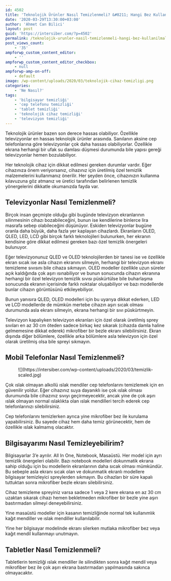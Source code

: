 ```yaml
---
id: 4502
title: 'Teknolojik Ürünler Nasıl Temizlenmeli? &#8211; Hangi Bez Kullanılmalı? &#8211; Sprey Direkt Sıkılabilir Mi?'
date: '2020-03-29T13:30:00+03:00'
author: 'Ahmet Can Bilici'
layout: post
guid: 'https://intersiber.com/?p=4502'
permalink: /teknolojik-urunler-nasil-temizlenmeli-hangi-bez-kullanilmali-sprey-direkt-sikilabilir-mi/
post_views_count:
    - '35'
ampforwp_custom_content_editor:
    - ''
ampforwp_custom_content_editor_checkbox:
    - null
ampforwp-amp-on-off:
    - default
image: /wp-content/uploads/2020/03/teknolojik-cihaz-temizligi.png
categories:
    - 'Ne Nasıl?'
tags:
    - 'bilgisayar temizliği'
    - 'cep telefonu temizliği'
    - 'tablet temizliği'
    - 'teknolojik cihaz temizliği'
    - 'televizyon temizliği'
---
```


Teknolojik ürünler bazen son derece hassas olabiliyor. Özellikle televizyonlar en hassas teknolojik ürünler arasında. Sanılanın aksine cep telefonlarına göre televizyonlar çok daha hassas olabiliyorlar. Özellikle ekrana herhangi bir ufak su damlası düşmesi durumunda bile yapısı gereği televizyonlar hemen bozulabiliyor.

Her teknolojik cihaz için dikkat edilmesi gereken durumlar vardır. Eğer cihazınıza önem veriyorsanız, cihazınız için üretilmiş özel temizlik malzemelerini kullanmanız önerilir. Her şeyden önce, cihazınızın kullanma kılavuzuna göz atmanız ve üretici tarafından belirlenen temizlik yönergelerini dikkatle okumanızda fayda var.

## Televizyonlar Nasıl Temizlenmeli?

Birçok insan geçmişte olduğu gibi bugünde televizyon ekranlarının silinmesinin cihazı bozabileceğini, bunun ise kendilerine binlerce lira masrafa sebep olabileceğini düşünüyor. Eskiden televizyonlar bugüne oranla daha büyük, daha fazla yer kaplayan cihazlardı. Ekranların OLED, QLED, LED, LCD gibi birçok farklı teknolojileri bulunurken, her ekranın kendisine göre dikkat edilmesi gereken bazı özel temizlik önergeleri bulunuyor.

Eğer televizyonunuz QLED ve OLED teknolojilerden bir tanesi ise ve özellikle ekran sıcak ise asla cihazın ekranını silmeyin, herhangi bir televizyon ekranı temizleme sıvısını bile cihaza sıkmayın. OLED modeller özellikle uzun süreler açık kaldığında çok aşırı ısınabiliyor ve bunun sonucunda cihazın ekranına herhangi bir özel televizyon temizlik sıvısı püskürtülse bile buharlaşma sonucunda ekranın içerisinde farklı noktalar oluşabiliyor ve bazı modellerde bunlar cihazın görüntüsünü etkileyebiliyor.

Bunun yanısıra QLED, OLED modelleri için bu uyarıya dikkat ederken, LED ve LCD modellerde de mümkün mertebe cihazın aşırı sıcak olması durumunda asla ekranı silmeyin, ekrana herhangi bir sıvı püskürtmeyin.

Televizyon kapalıyken televizyon ekranları için özel olarak üretilmiş sprey sıvıları en az 30 cm öteden sadece birkaç kez sıkarak (cihazda damla haline gelmemesine dikkat ederek) mikrofiber bir bezle ekranı silebilirsiniz. Ekran dışında diğer bölümlere, özellikle arka bölümlere asla televizyon için özel olarak üretilmiş olsa bile spreyi sıkmayın.

## Mobil Telefonlar Nasıl Temizlenmeli?

<figure class="wp-block-image size-full">![](https://intersiber.com/wp-content/uploads/2020/03/temizlik-scaled.jpg)</figure>Çok ıslak olmayan alkollü ıslak mendiler cep telefonlarını temizlemek için en güvenilir yoldur. Eğer cihazınız suya dayanıklı ise çok ıslak olması durumunda bile cihazınız sıvıyı geçirmeyecektir, ancak yine de çok aşırı ıslak olmayan normal ıslaklıkta olan ıslak mendilleri tercih ederek cep telefonlarınızı silebilirsiniz.

Cep telefonlarını temizlerken ayrıca yine mikrofiber bez ile kurulama yapabilirsiniz. Bu sayede cihaz hem daha temiz görünecektir, hem de özellikle ıslak kalmamış olacaktır.

## Bilgisayarımı Nasıl Temizleyebilirim?

Bilgisayarlar 3’e ayrılır. All In One, Notebook, Masaüstü. Her model için ayrı temizlik önergeleri olabilir. Bazı notebook modelleri dokunmatik ekrana sahip olduğu için bu modellerin ekranlarının daha sıcak olması mümkündür. Bu sebeple asla ekranı sıcak olan ve dokunmatik ekranlı modellere bilgisayar temizleyici spreylerden sıkmayın. Bu cihazları bir süre kapalı tuttuktan sonra mikrofiber bezle ekranı silebilirsiniz.

Cihaz temizleme spreyiniz varsa sadece 1 veya 2 kere ekrana en az 30 cm uzaktan sıkarak cihazı hemen bekletmeden mikrofiber bir bezle yine aşırı bastırmadan silmeyi deneyebilirsiniz.

Yine masaüstü modeller için kasanın temizliğinde normal tek kullanımlık kağıt mendiller ve ıslak mendiller kullanılabilir.

Yine her bilgisayar modelinde ekranı silerken mutlaka mikrofiber bez veya kağıt mendil kullanmayı unutmayın.

## Tabletler Nasıl Temizlenmeli?

Tabletlerin temizliği ıslak mendiller ile silindikten sonra kağıt mendil veya mikrofiber bez ile çok aşırı ekrana bastırmadan yapılmasında sakınca olmayacaktır.